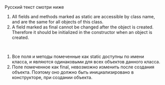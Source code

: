 Русский текст смотри ниже


1. All fields and methods marked as static are accessible by class name, and are the same for
    all objects of this class.
2. A field marked as final cannot be changed after the object is created. Therefore it should
    be initialized in the constructor when an object is created.

<br/>

1. Все поля и методы помеченные как static доступны по имени класса, и являются одинаковыми для 
   всех объектов данного класса. 
2. Поле помеченное как final, невозможно изменить после создания объекта. Поэтому оно должно 
   быть инициализировано в конструкторе, при создании объекта.